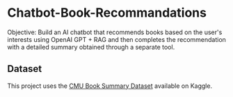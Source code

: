 # Chatbot-Book-Recommandations
Objective: Build an AI chatbot that recommends books based on the user's interests using OpenAI GPT + RAG and then completes the recommendation with a detailed summary obtained through a separate tool.

## Dataset
This project uses the [CMU Book Summary Dataset](https://www.kaggle.com/datasets/ymaricar/cmu-book-summary-dataset) available on Kaggle.
